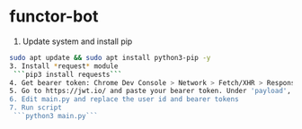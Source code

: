 # functor-bot

1. Update system and install pip
  ```bash
  sudo apt update && sudo apt install python3-pip -y
3. Install *request* module
   ```pip3 install requests```
4. Get bearer token: Chrome Dev Console > Network > Fetch/XHR > Response Headers > Authorization
5. Go to https://jwt.io/ and paste your bearer token. Under 'payload', get the value of 'sub'. That's your user id
6. Edit main.py and replace the user id and bearer tokens
7. Run script
   ```python3 main.py```

